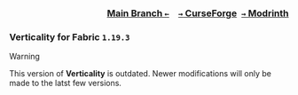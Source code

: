 ### <p align=right>[Main Branch `←`](https://github.com/KrLite/Mod.Verticality)&emsp;[`→` CurseForge](https://www.curseforge.com/minecraft/mc-mods/verticality-hotbar)&ensp;[`→` Modrinth](https://modrinth.com/mod/verticality)</p>

### Verticality for Fabric `1.19.3`

> [!WARNING]
> This version of **Verticality** is outdated. Newer modifications will only be made to the latst few versions.
